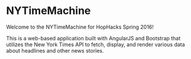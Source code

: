# NYTimeMachine #

Welcome to the NYTimeMachine for HopHacks Spring 2016!

This is a web-based application built with AngularJS and Bootstrap that utilizes the New York Times API to fetch, display, and render various data about headlines and other news stories.